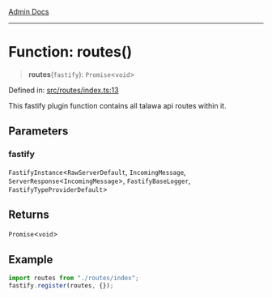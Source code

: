 [Admin Docs](/)

***

# Function: routes()

> **routes**(`fastify`): `Promise`\<`void`\>

Defined in: [src/routes/index.ts:13](https://github.com/NishantSinghhhhh/talawa-api/blob/502aef4080ad9777c9b76e051d199e7a956ceecc/src/routes/index.ts#L13)

This fastify plugin function contains all talawa api routes within it.

## Parameters

### fastify

`FastifyInstance`\<`RawServerDefault`, `IncomingMessage`, `ServerResponse`\<`IncomingMessage`\>, `FastifyBaseLogger`, `FastifyTypeProviderDefault`\>

## Returns

`Promise`\<`void`\>

## Example

```ts
import routes from "./routes/index";
fastify.register(routes, {});
```

